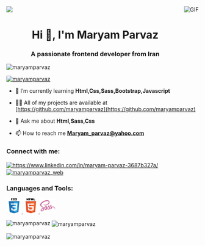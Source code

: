 <img align="right" alt="GIF" height="160px" src="https://media.giphy.com/media/Ah3zHH7hvsSB2/giphy.gif" />

<img src="https://user-images.githubusercontent.com/74038190/213910845-af37a709-8995-40d6-be59-724526e3c3d7.gif" style="max-width: 100%; display: inline-block;" data-target="animated-image.originalImage">
</br>
<h1 align="center">Hi 👋, I'm Maryam Parvaz</h1>
<h3 align="center">A passionate frontend developer from Iran</h3>

<p align="left"> <img src="https://komarev.com/ghpvc/?username=maryamparvaz&label=Profile%20views&color=0e75b6&style=flat" alt="maryamparvaz" /> </p>

<p align="left"> <a href="https://github.com/ryo-ma/github-profile-trophy"><img src="https://github-profile-trophy.vercel.app/?username=maryamparvaz" alt="maryamparvaz" /></a> </p>

- 🌱 I’m currently learning **Html,Css,Sass,Bootstrap,Javascript**

- 👨‍💻 All of my projects are available at [https://github.com/maryamparvaz](https://github.com/maryamparvaz)

- 💬 Ask me about **Html,Sass,Css**

- 📫 How to reach me **Maryam_parvaz@yahoo.com**

<h3 align="left">Connect with me:</h3>
<p align="left">
<a href="https://linkedin.com/in/https://www.linkedin.com/in/maryam-parvaz-3687b327a/" target="blank"><img align="center" src="https://raw.githubusercontent.com/rahuldkjain/github-profile-readme-generator/master/src/images/icons/Social/linked-in-alt.svg" alt="https://www.linkedin.com/in/maryam-parvaz-3687b327a/" height="30" width="40" /></a>
<a href="https://instagram.com/maryamparvaz_web" target="blank"><img align="center" src="https://raw.githubusercontent.com/rahuldkjain/github-profile-readme-generator/master/src/images/icons/Social/instagram.svg" alt="maryamparvaz_web" height="30" width="40" /></a>
</p>

<h3 align="left">Languages and Tools:</h3>
<p align="left"> <a href="https://www.w3schools.com/css/" target="_blank" rel="noreferrer"> <img src="https://raw.githubusercontent.com/devicons/devicon/master/icons/css3/css3-original-wordmark.svg" alt="css3" width="40" height="40"/> </a> <a href="https://www.w3.org/html/" target="_blank" rel="noreferrer"> <img src="https://raw.githubusercontent.com/devicons/devicon/master/icons/html5/html5-original-wordmark.svg" alt="html5" width="40" height="40"/> </a> <a href="https://sass-lang.com" target="_blank" rel="noreferrer"> <img src="https://raw.githubusercontent.com/devicons/devicon/master/icons/sass/sass-original.svg" alt="sass" width="40" height="40"/> </a> </p>

<p><img align="left" src="https://github-readme-stats.vercel.app/api/top-langs?username=maryamparvaz&show_icons=true&locale=en&layout=compact" alt="maryamparvaz" /></p>

<p>&nbsp;<img align="center" src="https://github-readme-stats.vercel.app/api?username=maryamparvaz&show_icons=true&locale=en" alt="maryamparvaz" /></p>

<p><img align="center" src="https://github-readme-streak-stats.herokuapp.com/?user=maryamparvaz&" alt="maryamparvaz" /></p>
